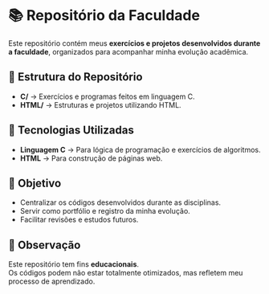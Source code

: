 # 📚 Repositório da Faculdade  

Este repositório contém meus **exercícios e projetos desenvolvidos durante a faculdade**, organizados para acompanhar minha evolução acadêmica.  

## 📂 Estrutura do Repositório  
- **C/** → Exercícios e programas feitos em linguagem C.  
- **HTML/** → Estruturas e projetos utilizando HTML.  

## 🚀 Tecnologias Utilizadas  
- **Linguagem C** → Para lógica de programação e exercícios de algoritmos.  
- **HTML** → Para construção de páginas web.  

## 🎯 Objetivo  
- Centralizar os códigos desenvolvidos durante as disciplinas.  
- Servir como portfólio e registro da minha evolução.  
- Facilitar revisões e estudos futuros.  

## 📌 Observação  
Este repositório tem fins **educacionais**.  
Os códigos podem não estar totalmente otimizados, mas refletem meu processo de aprendizado.  
